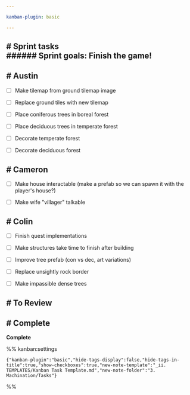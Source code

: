 ```yaml
---

kanban-plugin: basic

---
```


## # Sprint tasks<br>###### Sprint goals: Finish the game!



## # Austin

- [ ] Make tilemap from ground tilemap image
- [ ] Replace ground tiles with new tilemap
- [ ] Place coniferous trees in boreal forest
- [ ] Place deciduous trees in temperate forest
- [ ] Decorate temperate forest
- [ ] Decorate deciduous forest


## # Cameron

- [ ] Make house interactable (make a prefab so we can spawn it with the player's house?)
- [ ] Make wife "villager" talkable


## # Colin

- [ ] Finish quest implementations
- [ ] Make structures take time to finish after building
- [ ] Improve tree prefab (con vs dec, art variations)
- [ ] Replace unsightly rock border
- [ ] Make impassible dense trees


## # To Review



## # Complete

**Complete**




%% kanban:settings
```
{"kanban-plugin":"basic","hide-tags-display":false,"hide-tags-in-title":true,"show-checkboxes":true,"new-note-template":"_ii. TEMPLATES/Kanban Task Template.md","new-note-folder":"3. Machination/Tasks"}
```
%%